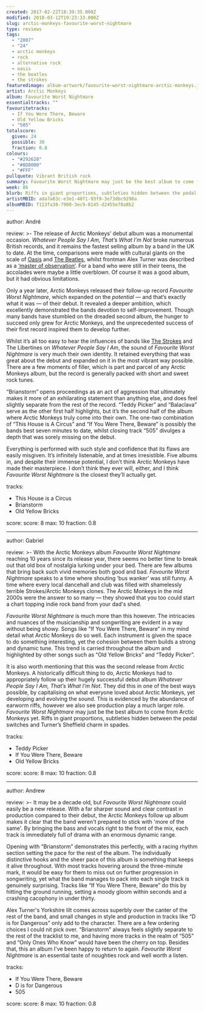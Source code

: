 ```yaml
---
created: 2017-02-22T18:39:35.000Z
modified: 2018-03-12T19:23:33.000Z
slug: arctic-monkeys-favourite-worst-nightmare
type: reviews
tags:
  - "2007"
  - "24"
  - arctic monkeys
  - rock
  - alternative rock
  - oasis
  - the beatles
  - the strokes
featuredimage: album-artwork/favourite-worst-nightmare-arctic-monkeys.jpg
artist: Arctic Monkeys
album: Favourite Worst Nightmare
essentialtracks: ""
favouritetracks:
  - If You Were There, Beware
  - Old Yellow Bricks
  - "505"
totalscore:
  given: 24
  possible: 30
  fraction: 0.8
colours:
  - "#292628"
  - "#8D8000"
  - "#FFF"
pullquote: Vibrant British rock
summary: Favourite Worst Nightmare may just be the best album to come from Arctic Monkeys yet. Riffs in giant proportions, subtleties hidden between the pedal switches, and Turner’s Sheffield charm in spades.
week: 86
blurb: Riffs in giant proportions, subtleties hidden between the pedal switches, and Turner’s Sheffield charm in spades. Possibly Arctic Monkey's finest album.
artistMBID: ada7a83c-e3e1-40f1-93f9-3e73dbc9298a
albumMBID: f113fa38-7908-3ec9-8145-d2455e78a8b2
---
```

author: André

review: >-
  The release of Arctic Monkeys’ debut album was a monumental occasion. *Whatever People Say I Am, That’s What I’m Not* broke numerous British records, and it remains the fastest selling album by a band in the UK to date. At the time, comparisons were made with cultural giants on the scale of [Oasis](/reviews/oasis-definitely-maybe/) and [The Beatles](/reviews/the-beatles-revolver/), whilst frontman Alex Turner was described as a [‘master of observation’](http://www.nme.com/reviews/album/reviews-arctic-monkeys-7837). For a band who were still in their teens, the accolades were maybe a little overblown. Of course it was a good album, but it had obvious limitations. 
  
  Only a year later, Arctic Monkeys released their follow-up record *Favourite Worst Nightmare*, which expanded on the *potential* — and that’s exactly what it was — of their debut. It revealed a deeper ambition, which excellently demonstrated the bands devotion to self-improvement. Though many bands have stumbled on the dreaded second album, the hunger to succeed only grew for Arctic Monkeys, and the unprecedented success of their first record inspired them to develop further. 
  
  Whilst it’s all too easy to hear the influences of bands like [The Strokes](/reviews/the-strokes-first-impressions-of-earth/) and The Libertines on *Whatever People Say I Am*, the sound of *Favourite Worst Nightmare* is very much their own identity. It retained everything that was great about the debut and expanded on it in the most vibrant way possible. There are a few moments of filler, which is part and parcel of any Arctic Monkeys album, but the record is generally packed with short and sweet rock tunes. 
  
  “Brianstorm” opens proceedings as an act of aggression that ultimately makes it more of an exhilarating statement than anything else, and does feel slightly separate from the rest of the record. “Teddy Picker” and “Balaclava” serve as the other first half highlights, but it’s the second half of the album where Arctic Monkeys truly come into their own. The one-two combination of “This House is A Circus” and “If You Were There, Beware” is possibly the bands best seven minutes to date, whilst closing track “505” divulges a depth that was sorely missing on the debut. 
  
  Everything is performed with such style and confidence that its flaws are easily misgiven. It’s infinitely listenable, and at times irresistible. Five albums in, and despite their immense potential, I don’t think Arctic Monkeys have made their masterpiece. I don’t think they ever will, either, and I think *Favourite Worst Nightmare* is the closest they’ll actually get.

tracks:
  - This House is a Circus
  - ­Brianstorm
  - ­Old Yellow Bricks

score:
  score: 8
  max: 10
  fraction: 0.8

---
author: Gabriel

review: >-
  With the Arctic Monkeys album *Favourite Worst Nightmare* reaching 10 years since its release year, there seems no better time to break out that old box of nostalgia lurking under your bed. There are few albums that bring back such vivid memories both good and bad. *Favourite Worst Nightmare* speaks to a time where shouting ‘bus wanker’ was still funny. A time where every local dancehall and club was filled with shamelessly terrible Strokes/Arctic Monkeys clones. The Arctic Monkeys in the mid 2000s were the answer to so many — they showed that you too could start a chart topping indie rock band from your dad's shed. 
  
  *Favourite Worst Nightmare* is much more than this however. The intricacies and nuances of the musicianship and songwriting are evident in a way without being showy. Songs like “If You Were There, Beware” in my mind detail what Arctic Monkeys do so well. Each instrument is given the space to do something interesting, yet the cohesion between them builds a strong and dynamic tune. This trend is carried throughout the album and highlighted by other songs such as “Old Yellow Bricks” and “Teddy Picker”. 
  
  It is also worth mentioning that this was the second release from Arctic Monkeys. A historically difficult thing to do, Arctic Monkeys had to appropriately follow up their hugely successful debut album *Whatever People Say I Am, That’s What I’m Not*. They did this in one of the best ways possible, by capitalising on what everyone loved about Arctic Monkeys, yet developing and evolving the sound. This is evidenced by the abundance of earworm riffs, however we also see production play a much larger role. *Favourite Worst Nightmare* may just be the best album to come from Arctic Monkeys yet. Riffs in giant proportions, subtleties hidden between the pedal switches and Turner’s Sheffield charm in spades.

tracks:
  - Teddy Picker
  - ­If You Were There, Beware
  - ­Old Yellow Bricks

score:
  score: 8
  max: 10
  fraction: 0.8

---
author: Andrew

review: >-
  It may be a decade old, but *Favourite Worst Nightmare* could easily be a new release. With a far sharper sound and clear contrast in production compared to their debut, the Arctic Monkeys follow up album makes it clear that the band weren't prepared to stick with 'more of the same'. By bringing the bass and vocals right to the front of the mix, each track is immediately full of drama with an enormous dynamic range. 
  
  Opening with “Brianstorm” demonstrates this perfectly, with a racing rhythm section setting the pace for the rest of the album. The individually distinctive hooks and the sheer pace of this album is something that keeps it alive throughout. With most tracks hovering around the three-minute mark, it would be easy for them to miss out on further progression in songwriting, yet what the band manages to pack into each single track is genuinely surprising. Tracks like “If You Were There, Beware” do this by hitting the ground running, setting a moody gloom within seconds and a crashing cacophony in under thirty. 
  
  Alex Turner's Yorkshire lilt comes across superbly over the canter of the rest of the band, and small changes in style and production in tracks like “D is for Dangerous” only add to the character. There are a few ordering choices I could nit pick over. “Brianstorm” always feels slightly separate to the rest of the tracklist to me, and having more tracks in the realm of “505” and “Only Ones Who Know” would have been the cherry on top. Besides that, this an album I've been happy to return to again. *Favourite Worst Nightmare* is an essential taste of noughties rock and well worth a listen.

tracks:
  - If You Were There, Beware
  - D is for Dangerous
  - 505

score:
  score: 8
  max: 10
  fraction: 0.8
